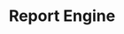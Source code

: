 ---
title: Report Engine
desc: C# library for producing HTML reports based on database queries.
role: Lead Developer
begin_year: 2005
end_year: 2005
_links:
  jobs:
    - href: /jobs/rdi/
  languages:
    - href: /languages/cs/
  os:
    - href: /os/windows/
  self:
    href: /projects/report-engine/
_embedded:
  jobs:
    - title: 'Resource Data, Inc.'
      desc: >-
        Technical Lead for Resource Data, Inc. (RDI), with branches in Alaska,
        Texas, Idaho, Minnesota, and Oregon, that provides custom database, web,
        and GIS programming services
      role: Technical Lead
      begin_year: 2005
      end_year: 2014
      time_desc: July 2005 - July 2014
      _links:
        projects:
          - href: /projects/agdc/
          - href: /projects/ahfc-integration/
          - href: /projects/awwu-intranet/
          - href: /projects/awwu-job-scheduler/
          - href: /projects/awwu-systems-integration/
          - href: /projects/bit-proposal/
          - href: /projects/centroid/
          - href: /projects/cis-data-capture/
          - href: /projects/consumption-views/
          - href: /projects/database-sync-awwu/
          - href: /projects/employee-suggestions/
          - href: /projects/energy-efficiency-map/
          - href: /projects/flir-monitoring/
          - href: /projects/lasar-range-finder/
          - href: /projects/please/
          - href: /projects/qb/
          - href: /projects/report-engine/
          - href: /projects/sar-reports/
          - href: /projects/scramble-score/
          - href: /projects/scrum-tools/
          - href: /projects/somd/
          - href: /projects/systems-portal/
          - href: /projects/train-builder/
        db:
          - href: /db/sql-server/
          - href: /db/oracle/
          - href: /db/access/
          - href: /db/sqlite/
          - href: /db/postgres/
        languages:
          - href: /languages/cs/
          - href: /languages/css/
          - href: /languages/html/
          - href: /languages/js/
          - href: /languages/py/
          - href: /languages/rb/
          - href: /languages/sql/
          - href: /languages/tsql/
        os:
          - href: /os/windows/
          - href: /os/osx/
          - href: /os/linux/
        self:
          href: /jobs/rdi/
  languages:
    - title: C#
      desc: >-
        C# is a static typed, multi-paradigm programming language from
        Microsoft.
      _links:
        projects:
          - href: /projects/agdc/
          - href: /projects/awwu-intranet/
          - href: /projects/awwu-job-scheduler/
          - href: /projects/awwu-systems-integration/
          - href: /projects/bit-proposal/
          - href: /projects/centroid/
          - href: /projects/cis-data-capture/
          - href: /projects/database-sync-awwu/
          - href: /projects/denver-schedules-api/
          - href: /projects/energy-efficiency-map/
          - href: /projects/flir-monitoring/
          - href: /projects/lasar-range-finder/
          - href: /projects/mvc-integration-test-framework/
          - href: /projects/please/
          - href: /projects/qb/
          - href: /projects/report-engine/
          - href: /projects/sar-reports/
          - href: /projects/scrum-tools/
          - href: /projects/sif-agent/
          - href: /projects/simpler/
          - href: /projects/somd/
          - href: /projects/systems-portal/
          - href: /projects/train-builder/
        jobs:
          - href: /jobs/freelance/
          - href: /jobs/mas/
          - href: /jobs/rdi/
        self:
          href: /languages/cs/
  os:
    - title: Windows
      desc: >-
        Windows is a family of graphical interface operating systems by
        Microsoft.
      _links:
        projects:
          - href: /projects/agdc/
          - href: /projects/ahfc-integration/
          - href: /projects/awwu-intranet/
          - href: /projects/awwu-job-scheduler/
          - href: /projects/awwu-systems-integration/
          - href: /projects/bit-proposal/
          - href: /projects/centroid/
          - href: /projects/cis-data-capture/
          - href: /projects/class-scheduler/
          - href: /projects/consumption-views/
          - href: /projects/database-sync-awwu/
          - href: /projects/denver-schedules-api/
          - href: /projects/employee-suggestions/
          - href: /projects/energy-efficiency-map/
          - href: /projects/flir-monitoring/
          - href: /projects/lasar-range-finder/
          - href: /projects/mvc-integration-test-framework/
          - href: /projects/please/
          - href: /projects/qb/
          - href: /projects/report-engine/
          - href: /projects/sar-reports/
          - href: /projects/scramble-score/
          - href: /projects/scrum-tools/
          - href: /projects/sif-agent/
          - href: /projects/simpler/
          - href: /projects/somd/
          - href: /projects/systems-portal/
          - href: /projects/train-builder/
          - href: /projects/wengage-acct/
          - href: /projects/wengage-si/
        jobs:
          - href: /jobs/freelance/
          - href: /jobs/mas/
          - href: /jobs/rdi/
        self:
          href: /os/windows/
---